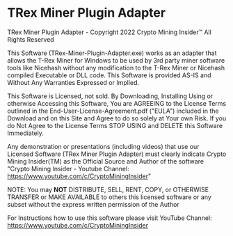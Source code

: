 # TRex Miner Plugin Adapter
TRex Miner Plugin Adapter - Copyright 2022 Crypto Mining Insider™ All Rights Reserved

This Software (TRex-Miner-Plugin-Adapter.exe) works as an adapter that allows the T-Rex Miner for Windows to be used by 3rd party miner software tools like Nicehash without any modification to the T-Rex Miner or Nicehash compiled Executable or DLL code. This Software is provided AS-IS and Without Any Warranties Expressed or Implied.

This Software is Licensed, not sold. By Downloading, Installing Using or otherwise Accessing this Software, You are AGREEING to the License Terms outlined in the End-User-License-Agreement.pdf ("EULA") included in the Download and on this Site and Agree to do so solely at Your own Risk. If you do Not Agree to the License Terms STOP USING and DELETE this Software Immediately. 
 
Any demonstration or presentations (including videos) that use our Licensed Software (TRex Miner Plugin Adapter) must clearly indicate Crypto Mining Insider(TM) as the Official Source and Author of the software "Crypto Mining Insider - Youtube Channel: https://www.youtube.com/c/CryptoMiningInsider"

NOTE: You may **NOT** DISTRIBUTE, SELL, RENT, COPY, or OTHERWISE TRANSFER or MAKE AVAILABLE to others this licensed software or any subset without the express written permission of the Author 

For Instructions how to use this software please visit YouTube Channel: https://www.youtube.com/c/CryptoMiningInsider
